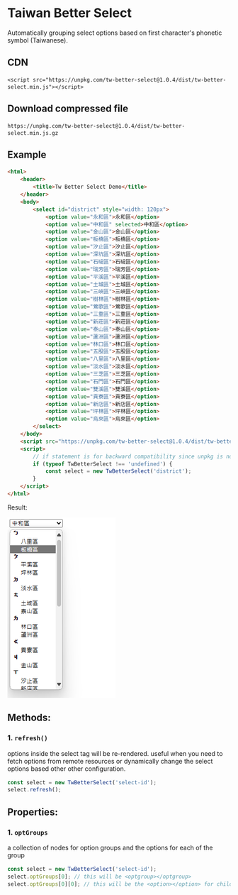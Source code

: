 # Taiwan Better Select

Automatically grouping select options based on first character's phonetic symbol (Taiwanese).

## CDN

```
<script src="https://unpkg.com/tw-better-select@1.0.4/dist/tw-better-select.min.js"></script>
```

## Download compressed file

```
https://unpkg.com/tw-better-select@1.0.4/dist/tw-better-select.min.js.gz
```

## Example

```html
<html>
    <header>
        <title>Tw Better Select Demo</title>
    </header>
    <body>
        <select id="district" style="width: 120px">
            <option value="永和區">永和區</option>
            <option value="中和區" selected>中和區</option>
            <option value="金山區">金山區</option>
            <option value="板橋區">板橋區</option>
            <option value="汐止區">汐止區</option>
            <option value="深坑區">深坑區</option>
            <option value="石碇區">石碇區</option>
            <option value="瑞芳區">瑞芳區</option>
            <option value="平溪區">平溪區</option>
            <option value="土城區">土城區</option>
            <option value="三峽區">三峽區</option>
            <option value="樹林區">樹林區</option>
            <option value="鶯歌區">鶯歌區</option>
            <option value="三重區">三重區</option>
            <option value="新莊區">新莊區</option>
            <option value="泰山區">泰山區</option>
            <option value="蘆洲區">蘆洲區</option>
            <option value="林口區">林口區</option>
            <option value="五股區">五股區</option>
            <option value="八里區">八里區</option>
            <option value="淡水區">淡水區</option>
            <option value="三芝區">三芝區</option>
            <option value="石門區">石門區</option>
            <option value="雙溪區">雙溪區</option>
            <option value="貢寮區">貢寮區</option>
            <option value="新店區">新店區</option>
            <option value="坪林區">坪林區</option>
            <option value="烏來區">烏來區</option>
        </select>
    </body>
    <script src="https://unpkg.com/tw-better-select@1.0.4/dist/tw-better-select.min.js"></script>
    <script>
        // if statement is for backward compatibility since unpkg is not guarantee 100% uptime even though is is backed by CloudFlare
        if (typeof TwBetterSelect !== 'undefined') {
            const select = new TwBetterSelect('district');
        }
    </script>
</html>
```

Result:

![image](https://github.com/billyen2012/tw-better-select/blob/main/src/asset/demo.png?raw=true)

## Methods:

### 1. `refresh()`

options inside the select tag will be re-rendered. useful when you need to fetch options from remote resources or dynamically change the select options based other other configuration.

```js
const select = new TwBetterSelect('select-id');
select.refresh();
```

## Properties:

### 1. `optGroups`

a collection of nodes for option groups and the options for each of the group

```js
const select = new TwBetterSelect('select-id');
select.optGroups[0]; // this will be <optgroup></optgroup>
select.optGroups[0][0]; // this will be the <option></option> for child node of <optgroup></optgroup> above
```
